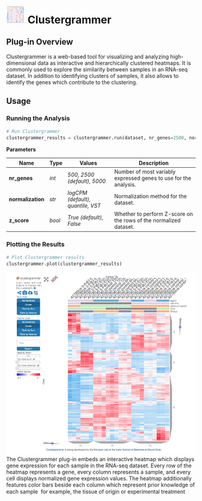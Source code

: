 <img src="img/clustergrammer-icon.png" width="50px"> Clustergrammer
================

Plug-in Overview
----------------
Clustergrammer is a web-based tool for visualizing and analyzing high-dimensional data as interactive and hierarchically clustered heatmaps.  It is commonly used to explore the similarity between samples in an RNA-seq dataset. In addition to identifying clusters of samples, it also allows to identify the genes which contribute to the clustering.

Usage
----------------
### Running the Analysis
```python
# Run Clustergrammer
clustergrammer_results = clustergrammer.run(dataset, nr_genes=2500, normalization=logCPM, z_score=True)
```

**Parameters**

| Name | Type | Values | Description |
| ---- | ---- | ------ | ----------- |
| **nr_genes** | *int* | *500, 2500 (default), 5000* | Number of most variably expressed genes to use for the analysis. |
| **normalization** | *str* | *logCPM (default), quantile, VST* | Normalization method for the dataset. |
| **z_score** | *bool* | *True (default), False* | Whether to perform Z-score on the rows of the normalized dataset. |


### Plotting the Results
```python
# Plot Clustergrammer results
clustergrammer.plot(clustergrammer_results)
```
<img src="img/clustergrammer-example.png"> 
The Clustergrammer plug-in embeds an interactive heatmap which displays gene expression for each sample in the RNA-seq dataset. Every row of the heatmap represents a gene, every column represents a sample, and every cell displays normalized gene expression values. The heatmap additionally features color bars beside each column which represent prior knowledge of each sample  for example, the tissue of origin or experimental treatment